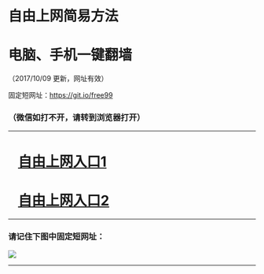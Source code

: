 ﻿# 自由上网简易方法

# 电脑、手机一键翻墙

（2017/10/09 更新，网址有效）

固定短网址：https://git.io/free99

### （微信如打不开，请转到浏览器打开）


***





# &nbsp;&nbsp; <a href="http://ft696522169.fwq-tz-1001.info/fwqtz01.html?t=10090012681 " target="_blank">自由上网入口1</a>
# &nbsp;&nbsp; <a href="http://ft1291516512.fwq-tz-1002.info/fwqtz02.html?t=100900116082 " target="_blank">自由上网入口2</a>
***

### 请记住下图中固定短网址：

<img src="https://s3-us-west-2.amazonaws.com/fwq-1001/yjfq-20170905okok.png" /> 


***


